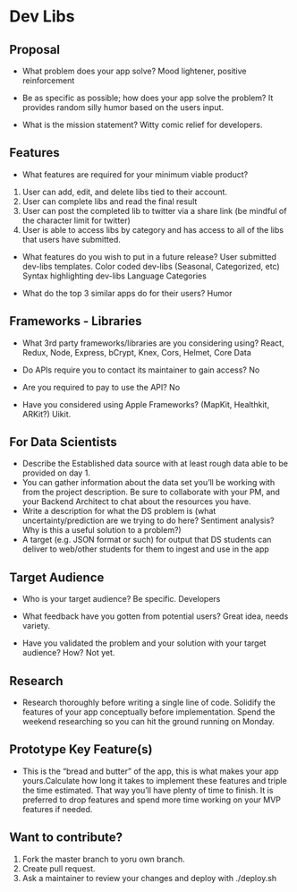 # Dev Libs

## Proposal

- What problem does your app solve?
Mood lightener, positive reinforcement

- Be as specific as possible; how does your app solve the problem?
It provides random silly humor based on the users input.

- What is the mission statement?
Witty comic relief for developers.

## Features

- What features are required for your minimum viable product?

1. User can add, edit, and delete libs tied to their account.
2. User can complete libs and read the final result
3. User can post the completed lib to twitter via a share link (be mindful of the character limit for twitter)
4. User is able to access libs by category and has access to all of the libs that users have submitted.

- What features do you wish to put in a future release?
User submitted dev-libs templates.
Color coded dev-libs (Seasonal, Categorized, etc)
Syntax highlighting dev-libs
Language Categories

- What do the top 3 similar apps do for their users?
Humor

## Frameworks - Libraries

- What 3rd party frameworks/libraries are you considering using?
React, Redux, Node, Express, bCrypt, Knex, Cors, Helmet, Core Data

- Do APIs require you to contact its maintainer to gain access?
No

- Are you required to pay to use the API?
No

- Have you considered using Apple Frameworks? (MapKit, Healthkit, ARKit?)
Uikit.

## For Data Scientists

- Describe the Established data source with at least rough data able to be provided on day 1.
- You can gather information about the data set you’ll be working with from the project description. Be sure to collaborate with your PM, and your Backend Architect to chat about the resources you have.
- Write a description for what the DS problem is (what uncertainty/prediction are we trying to do here? Sentiment analysis? Why is this a useful solution to a problem?)
- A target (e.g. JSON format or such) for output that DS students can deliver to web/other students for them to ingest and use in the app

## Target Audience

- Who is your target audience? Be specific.
Developers

- What feedback have you gotten from potential users?
Great idea, needs variety.

- Have you validated the problem and your solution with your target audience? How?
Not yet.

## Research

- Research thoroughly before writing a single line of code. Solidify the features of your app conceptually before implementation. Spend the weekend researching so you can hit the ground running on Monday.

## Prototype Key Feature(s)

- This is the “bread and butter” of the app, this is what makes your app yours.Calculate how long it takes to implement these features and triple the time estimated. That way you’ll have plenty of time to finish. It is preferred to drop features and spend more time working on your MVP features if needed.

## Want to contribute?

1. Fork the master branch to yoru own branch.
2. Create pull request.
3. Ask a maintainer to review your changes and deploy with ./deploy.sh
